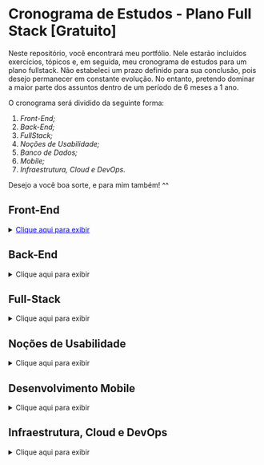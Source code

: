 # Cronograma de Estudos - Plano Full Stack [Gratuito] #
Neste repositório, você encontrará meu portfólio. Nele estarão incluídos exercícios, tópicos e, em seguida, meu cronograma de estudos para um plano fullstack. 
Não estabeleci um prazo definido para sua conclusão, pois desejo permanecer em constante evolução. 
No entanto, pretendo dominar a maior parte dos assuntos dentro de um período de 6 meses a 1 ano.

O cronograma será dividido da seguinte forma:

1. *Front-End;*
2. *Back-End;*
3. *FullStack;*
4. *Noções de Usabilidade;*
5. *Banco de Dados;*
6. *Mobile;*
7. *Infraestrutura, Cloud e DevOps.*


Desejo a você boa sorte, e para mim também! ^^

## Front-End ##
<details>
  <summary><span style="color: blue; text-decoration: underline;">Clique aqui para exibir</span></summary>
  
1. **HTML5**
   * Elementos do HTML5;
   * Semântica do HTML5;
   * Prática *(Exercícios)*;
   * Novos elementos e atributos do HTML5;
   * APIs do HTML5;
   * Acessibilidade em HTML5;
   * Multimídia em HTML5;
   * Desempenho e boas práticas;
   * Ferramentas e recursos adicionais.
2. **CSS**
   * O que é CSS?;
   * Como funciona o CSS?;
   * Como usar o CSS em uma página HTML?;
   * O que são imagens e os tipos da imagem?;
   * Como incluir uma imagem com a folha de estilo?;
   * Conceito de criação de estilos Operadores de estilo;
   * Flexbox;
   * CSSGrid;
   * Prática *(Exercícios)*;
   * Organizar uma página com CSS Flexbox *(Exercícios)*;
   * Criar cabeçalhos, rodapés e aplicar estilos com CSS *(Exercícios)*;
   * Tornar seu site responsivo para diferentes tamanhos de tela;
   * Identifique elementos e estilos através do Figma;
   * Pratique estilizações com CSS *(Exercícios)*.
3. **HTML + CSS**
   * Como funciona HTML e CSS junto?;
   * Como criar um código HTML semântico;
   * Estilização Básica de Formulários;
   * Estrutura e Layout de Páginas;
   * Como criar uma página HTML aplicando o CSS;
   * Desenvolvimento de uma landing page *(Exercícios)*;
   * Estilização de componentes reutilizáveis *(Exercícios)*;
   * Estrutura do site;
   * Geração do código HTML semântico;
   * Geração da folha de estilo;
   * Publicação do site estático em algum servidor na Nuvem;
   * Entenda a importância do HTML semântico e boas práticas de desenvolvimento;
   * Construa um site utilizando HTML e CSS *(Exercícios)*;
   * Aplique seus conhecimentos adquiridos até agora em um projeto real *(Exercícios)*;
   * Criando o site “Minha Loja” *(Exercícios)*.
4. **Lógica de Programação**
   * Introdução à lógica de programação;
   * Estruturas de controle;
   * Tipos de dados e variáveis;
   * Funções e modularização;
   * Exemplos Práticos de Estruturas de Controle *(Exercícios)*;
   * Funções e Modularização;
   * Algoritmos e Pseudocódigo;
   * Estruturas de Dados Avançadas *(Introdução)*;
   * Manipulação de Strings;
   * Manipulação de Arquivos;
   * Debugging e Testes.
6. **Git e GitHub**
   * Introdução ao Controle de Versão;
   * Fundamentos do Git;
   * Introdução ao GitHub;
   * Trabalhando com Repositórios no GitHub;
   * Colaboração e Workflow Git;
   * Integração Contínua e Deploy;
   * Crie um repositório para armazenar o código do projeto *(Exercícios)*;
   * Realize o deploy de um site através do Github Pages ou Vercel *(Exercícios)*;
   * Compartilhe o seu projeto com o mundo *(Exercícios)*;
7. **Bootstrap**
   * Introdução ao Bootstrap
   * O que é Bootstrap e por que usá-lo?;
   * Instalação e configuração do Bootstrap (via CDN e local);
   * Componentes do Bootstrap;
   * Sistema de Grid;
   * Tipografia;
   * Botões;
   * Navegação (Navbar, Breadcrumbs);
   * Cards;
   * Utilização de Utilitários do Bootstrap;
   * Cores, Espaçamentos, Bordas;
   * Personalização do Bootstrap;
   * Temas e variáveis CSS;
   * Customização com Sass;
   * Projetos Práticos com Bootstrap;
   * Criação de um site responsivo com Bootstrap *(Exercícios)*;
   * Desenvolvimento de um Dashboard *(Exercícios)*.
8. **JavaScript**
   * Introdução ao JavaScript;
   * O que é JavaScript e onde é utilizado?;
   * Sintaxe básica e estruturas de controle *(variáveis, operadores, condicionais, loops)*;
   * Manipulação do DOM;
   * Seleção de elementos *(getElementById, querySelector)*;
   * Manipulação de conteúdo e estilo *(innerText, innerHTML, classList)*;
   * Eventos em JavaScript;
   * Tipos de eventos *(click, submit, mouseover)*;
   * Adicionando e removendo event listeners;
   * Trabalhando com APIs e AJAX;
   * Introdução ao AJAX e Fetch API;
   * Consumo de APIs REST;
   * ES6 e Recursos Avançados;
   * Arrow functions, Promises, async/await;
   * Desestruturação de objetos e arrays;
   * Módulos em JavaScript;
   * Projetos Práticos com JavaScript;
   * Criação de uma galeria de imagens dinâmica *(Exercícios)*;
   * Desenvolvimento de um to-do list interativo *(Exercícios)*;
   * Aplicação de conceitos de API em um projeto real *(Exercícios)*.
9. **Prototipação, UX e UI**
   * Introdução à Prototipação;
   * Conceito e importância da prototipação;
   * Ferramentas de prototipação;
   * Figma, Adobe XD, Sketch;
   * Fundamentos de UX *(User Experience)*;
   * Princípios de design centrado no usuário;
   * Pesquisa e testes de usabilidade;
   * Fundamentos de UI *(User Interface)*;
   * Princípios de design visual;
   * Tipografia, cores, e layout;
   * Criação de wireframes e protótipos interativos;
   * Implementação de feedback de usuários;
   * Projetos Práticos de UX/UI;
   * Desenvolvimento de um protótipo completo *(Exercícios)*;
   * Implementação de um design UI/UX em um projeto real *(Exercícios).*
  
</details>

## Back-End ##
<details>
  <summary>Clique aqui para exibir</summary>
  
1. **Fundamentos de Programação Back-End**
   * Introdução ao Desenvolvimento Back-End;
   * Principais linguagens utilizadas (Python, Java, JavaScript (Node.js), etc.);
   * Configuração do ambiente de desenvolvimento;
2. **Linguagens de Programação**
   * __Node.JS__
      * *Introdução ao Node.js;*
      * *Módulos e NPM;*
      * *Criação de um servidor básico;*
      * *Manipulação de arquivos;*
      * *Eventos e Streams;*
      * *Trabalhando com bancos de dados (MongoDB);*
      * *Testes e Debugging;*
      * *Projetos Práticos (Exercícios).*
   * __Python__
      * *Introdução ao Python para Web;*
      * *Configuração do ambiente com virtualenv;*
      * *Flask vs Django;*
      * *Criação de um projeto básico em Flask;*
      * *Criação de um projeto básico em Django;*
      * *ORM (Object-Relational Mapping) com SQLAlchemy ou Django ORM;*
      * *Autenticação e Autorização;*
      * *Testes e Debugging;*
      * *Projetos Práticos (Exercícios).*
   * __Java__
      * *Introdução ao Java para Web;*
      * *Spring Boot;*
      * *Criação de um projeto básico com Spring Boot;*
      * *JPA (Java Persistence API);*
      * *Segurança com Spring Security;*
      * *Testes com JUnit;*
      * *Projetos Práticos (Exercícios).*
3. **Bancos de Dados**
   * __SQL__
      * *Introdução ao SQL;*
      * *Criação de Bancos de Dados e Tabelas;*
      * *CRUD (Create, Read, Update, Delete);*
      * *Joins, Subqueries e Transações;*
      * *Desempenho de Banco de Dados e Usabilidade;*
      * *Otimização de Consultas e Impacto na UX;*
      * *Índices e Otimização de Consultas;*
      * *Projetos Práticos (Exercícios).*
   * __NoSQL__
      * *Introdução ao NoSQL;*
      * *MongoDB;*
      * *Documentos, Coleções e CRUD;*
      * *Índices e Agregações;*
      * *Modelagem de Dados em NoSQL;*
      * *Projetos Práticos (Exercícios);*
4. **APIs e Serviços Web**
   * RESTful APIs;
   * Conceitos de REST;
   * *Criação de APIs RESTful;
   * Autenticação e Autorização (JWT, OAuth);
   * Documentação de APIs (Swagger);
   * Versionamento de APIs;
   * Projetos Práticos (Exercícios).
   * __GraphQL__
      * *Introdução ao GraphQL;*
      * *Criação de um servidor GraphQL;*
      * *Consultas, Mutations e Subscriptions;*
      * *Integração com Bancos de Dados;*
      * *Projetos Práticos (Exercícios).*
5. **DevOps e Integração Contínua**
   * Introdução ao DevOps;
   * Docker
   * Conceitos e Utilização;
   * Criação de Imagens e Containers;
   * Docker Compose;
   * Projetos Práticos (Exercícios);
   * __CI/CD__
      * *Conceitos de Integração e Entrega Contínua;*
      * *Ferramentas (Jenkins, GitHub Actions, GitLab CI);*
      * *Pipelines de Deploy;*
      * *Projetos Práticos (Exercícios).*

6. **Arquitetura de Software**
   * Padrões de Projeto (Design Patterns);
   * Arquitetura MVC (Model-View-Controller);
   * Arquitetura em Microserviços;
   * Mensageria (RabbitMQ, Kafka);
   * Projetos Práticos (Exercícios).
7. **Segurança**
   * Fundamentos de Segurança em Aplicações Web;
   * SSL/TLS;
      * *Certificados e Criptografia;*
   * OWASP
      * *Principais Vulnerabilidades;*
      * *Mitigação de Riscos;*
      * *Testes de Segurança;*
      * *Projetos Práticos (Exercícios);*
8. **Projetos Finais**
   * Desenvolvimento de um Projeto Completo (Aplicação Full-Stack);
   * Integração do Front-End com o Back-End;
   * Publicação da Aplicação na Nuvem (AWS, Heroku, Vercel);
   * Testes e Refinamentos Finais;
   * Apresentação do Projeto.

</details>

## Full-Stack ##
<details>
  <summary>Clique aqui para exibir</summary>
  
1. **Integração Front-End e Back-End**
   * Comunicação entre Front-End e Back-End;
     * *Requests HTTP;*
     * *AJAX e Fetch API;*
     * *WebSockets.*
   * Consumo de APIs no Front-End;
     * *Manipulação de dados recebidos do Back-End;*
     * *Exibição de dados em componentes Front-End.*
2. **Autenticação e Autorização**
   * Implementação de autenticação;
     * *Sessões e Cookies;*
     * *Tokens JWT;*
   * Autorização baseada em permissões;
   * Implementação de fluxos de autenticação (Login, Logout, Registro).
3. **Gerenciamento de Estado no Front-End**
   * Introdução ao Redux;
   * Context API;
   * Integração com Back-End;
   * Boas práticas de gerenciamento de estado.
4. **Ferramentas e Tecnologias de Build**
   * Webpack;
   * Babel;
   * Configuração de um projeto Full-Stack;
   * Automação de tarefas com Gulp/Grunt.
5. **Deploy e Infraestrutura**
   * Infraestrutura como código (IaC) com Terraform;
   * Configuração de servidores com Ansible;
   * Containers com Docker;
   * Orquestração de containers com Kubernetes;
   * Monitoramento e Logging (Prometheus, Grafana, ELK Stack).
6. **Boas Práticas de Desenvolvimento Full-Stack**
   * Testes end-to-end (Cypress, Selenium);
   * Testes de Integração;
   * Testes Unitários (Jest, Mocha);
   * Práticas de DevOps e CI/CD;
   * Análise de desempenho e otimização.
7. **Projetos Práticos Full-Stack**
   * Desenvolvimento de uma aplicação real integrada;
   * Aplicação de conceitos de CI/CD;
   * Deploy em ambiente de produção (AWS, Heroku, Vercel);
   * Implementação de autenticação e autorização completas;
   * Gerenciamento de estado avançado.
8. **Ferramentas e Tecnologias Emergentes**
   * JAMstack (JavaScript, APIs, Markup)
   * Static Site Generators (Gatsby, Next.js)
   * Serverless Architecture
   * Micro-frontend
9. **Projetos Finais e Apresentação**
   * Desenvolvimento de um projeto Full-Stack completo;
   * Integração de todas as partes Front-End e Back-End;
   * Publicação e apresentação do projeto;
   * Revisão de código e otimizações finais;
   * Preparação de documentação e guias de uso.

**Justificativa:**

* *Integração Front-End e Back-End:* Ensinará como conectar as duas partes de maneira eficiente.
* *Autenticação e Autorização:* Essencial para qualquer aplicação que necessite de segurança.
* *Gerenciamento de Estado no Front-End:* Importante para aplicações com dados dinâmicos.
* *Ferramentas e Tecnologias de Build:* Facilitam o processo de desenvolvimento e otimização.
* *Deploy e Infraestrutura:* Preparará para o deploy de aplicações em produção.
* *Boas Práticas de Desenvolvimento Full-Stack:* Garantem qualidade e manutenção do código.
* *Projetos Práticos:* Aplicação prática dos conhecimentos adquiridos.
* *Tecnologias Emergentes:* Mantém o desenvolvedor atualizado com as novas tendências do mercado.
* *Projetos Finais:* Consolidam todo o aprendizado em um projeto real.
</details>

## Noções de Usabilidade ##
<details>
  <summary>Clique aqui para exibir</summary>

1. **Princípios de Usabilidade**
   * O que é usabilidade?;
   * Por que a usabilidade é crucial para o sucesso de um produto?;
   * Heurísticas de Usabilidade
     * *Princípios de Jakob Nielsen;*
     * *Exemplos práticos de aplicação.*
2. **Acessibilidade**
   * Fundamentos de Acessibilidade Web;
     * *Importância da acessibilidade;*
     * *Principais leis e normas (WCAG);*
   * Práticas de Acessibilidade;
     * *Uso de ARIA (Accessible Rich Internet Applications);*
     * *Ferramentas para testar acessibilidade;*
3. **Design Centrado no Usuário (UCD)**
   * Processo de Design Centrado no Usuário;
     * *Etapas do UCD (Pesquisa, Design, Prototipação, Teste);*
   * Métodos de Pesquisa com Usuários;
     * *Entrevistas, questionários, grupos focais;*
   * Personas e Cenários
     * *Criação e uso de personas*;
     * *Desenvolvimento de cenários de uso*;
4. **Arquitetura da Informação**
   * Estrutura e Organização de Conteúdo;
     * *Hierarquia da informação;*
     * *Mapas de site e wireframes;*
   * Navegação e Rotulagem;
     * *Boas práticas de navegação;*
     * *Criação de rótulos intuitivos;*
5. **Design de Interação**
   * Padrões de Design de Interação
     * *Componentes de interface comuns;*
     * *Padrões de navegação e feedback do usuário;*
   * Protótipos Interativos
     * *Ferramentas para criação de protótipos (Figma, Sketch);*
     * *Teste de protótipos com usuários;*
6. **Avaliação e Teste de Usabilidade**
   * Métodos de Avaliação
     * *Testes de usabilidade;*
     * *Análise heurística;*
   * Ferramentas para Teste de Usabilidade
     * *Software e ferramentas online;*
   * Interpretação de Resultados
     * *Análise de dados e feedback de usuários;*
     * *Implementação de melhorias;*
    
**Justificativa:**

_Especialização e Profundidade:_ Embora aspectos de usabilidade sejam abordados nas seções de Front-End, Back-End e Full-Stack, um módulo dedicado pode garantir uma compreensão mais profunda e especializada, abordando nuances que podem ser perdidas em uma abordagem mais geral.

_Enfoque no Usuário:_ Noções de usabilidade são fundamentais para criar interfaces eficazes e agradáveis para os usuários finais. A ênfase explícita nessas noções ajuda a garantir que os desenvolvedores não apenas dominem a tecnologia, mas também foquem nas necessidades e experiências dos usuários.

_Complemento de Competências:_ Muitos desenvolvedores dominam as tecnologias e ferramentas, mas podem carecer de uma compreensão sólida de como essas tecnologias impactam a experiência do usuário. Um módulo de usabilidade preencheria essa lacuna, promovendo uma formação mais holística e equilibrada.

_Normas e Acessibilidade:_ A acessibilidade é uma parte crucial da usabilidade que pode ser negligenciada. Incluir uma seção dedicada garante que os desenvolvedores estejam cientes das melhores práticas e obrigações legais, criando produtos inclusivos e acessíveis.
</details>     
 
## Desenvolvimento Mobile ##
<details>
  <summary>Clique aqui para exibir</summary>
  
1. **Fundamentos do Desenvolvimento Mobile**
   * Introdução ao Desenvolvimento Mobile;
   * Diferenças entre Desenvolvimento Nativo, Híbrido e Cross-Platform;
   * Configuração do Ambiente de Desenvolvimento (Android Studio, Xcode, Visual Studio Code).
2. **Desenvolvimento Nativo para Android**
   * Introdução ao Android e Arquitetura;
   * Linguagem Kotlin: Fundamentos e Sintaxe;
   * Criação de Interfaces com XML;
   * Ciclo de Vida de Atividades e Fragmentos;
   * Intents e Navegação;
   * Gerenciamento de Recursos (strings, cores, dimensões);
   * Persistência de Dados com SQLite e Room;
   * Comunicação com APIs (Retrofit, Volley);
   * Testes Unitários e de UI (JUnit, Espresso);
   * Publicação na Google Play Store.
3. **Desenvolvimento Nativo para iOS**
   * Introdução ao iOS e Arquitetura
   * Linguagem Swift: Fundamentos e Sintaxe
   * Criação de Interfaces com Storyboards e SwiftUI
   * Ciclo de Vida de ViewControllers
   * Navegação e Segues
   * Gerenciamento de Recursos (strings, cores, dimensões)
   * Persistência de Dados com Core Data e UserDefaults
   * Comunicação com APIs (URLSession, Alamofire)
   * Testes Unitários e de UI (XCTest)
   * Publicação na App Store
4. **Desenvolvimento Cross-Platform**
   * Introdução ao Desenvolvimento Cross-Platform;
   * Ferramentas e Frameworks (Flutter, React Native);
   * Princípios do Flutter;
     * *Dart: Fundamentos e Sintaxe;*
     * *Widgets: Stateful e Stateless;*
     * *Navegação e Rotas;*
     * *Comunicação com APIs;*
     * *Persistência de Dados (SQLite, SharedPreferences);*
     * *Testes (Unitários e de Widget);*
     * *Publicação para Android e iOS.*
   * Princípios do React Native
     * *JavaScript e JSX: Fundamentos e Sintaxe;*
     * *Componentes: Stateful e Stateless;*
     * *Navegação (React Navigation);*
     * *Comunicação com APIs (Fetch, Axios);*
     * *Persistência de Dados (AsyncStorage, Realm);*
     * *Testes (Jest, Enzyme);*
     * *Publicação para Android e iOS.*
5. **Design e Usabilidade Mobile**
   * Princípios de Design Mobile;
   * Design Responsivo e Adaptativo;
   * Padrões de Interação e UI para Android e iOS;
   * Ferramentas de Prototipação (Figma, Adobe XD);
   * Acessibilidade em Aplicativos Mobile.
6. **Performance e Otimização**
   * Técnicas de Otimização de Performance;
   * Análise de Performance e Monitoramento (Android Profiler, Instruments);
   * Melhores Práticas de Código e Estrutura de Projetos.
7. **Segurança Mobile**
   * Fundamentos de Segurança em Aplicativos Mobile;
   * Armazenamento Seguro de Dados;
   * Comunicação Segura com APIs;
   * Proteção contra Vulnerabilidades Comuns (OWASP Mobile Top 10);
   * Implementação de Autenticação e Autorização Seguras.
8. **Integração com Serviços e APIs**
   * Push Notifications (Firebase, APNs);
   * Integração com Serviços de Terceiros (Google Maps, Payment Gateways);
   * Uso de Serviços em Tempo Real (WebSockets, Firebase Realtime Database).
9. **Projetos Práticos**
   * Desenvolvimento de um Aplicativo Completo;
   * Integração de Funcionalidades Avançadas;
   * Testes e Refinamentos Finais;
   * Publicação e Distribuição do Aplicativo;
   * Apresentação e Demonstração do Projeto.
</details>

## Infraestrutura, Cloud e DevOps ##
<details>
  <summary>Clique aqui para exibir</summary>
  
1. **Fundamentos de Infraestrutura e Cloud**
   * Introdução à Infraestrutura de TI;
   * Diferença entre Infraestrutura Física e Virtual;
   * Fundamentos de Computação em Nuvem;
     * *Modelos de Serviço (IaaS, PaaS, SaaS);*
     * *Modelos de Implantação (Pública, Privada, Híbrida).*
2. **Computação em Nuvem**
   * AWS
     * *Fundamentos do AWS;*
     * *Principais Serviços (EC2, S3, RDS, Lambda);*
     * *Configuração de Ambientes de Desenvolvimento e Produção;*
     * *Práticas de Segurança na AWS.*
   * Azure
     * *Introdução ao Azure;*
     * *Principais Serviços (VMs, Blob Storage, SQL Database, Azure Functions);*
     * *Configuração e Gerenciamento de Recursos no Azure;*
     * *Segurança e Conformidade no Azure.*
   * Google Cloud
     * *Fundamentos do Google Cloud Platform (GCP);*
     * *Principais Serviços (Compute Engine, Cloud Storage, Cloud SQL, Cloud Functions);*
     * *Gerenciamento de Recursos e Configuração de Ambientes;*
     * *Práticas de Segurança no GCP.*
3. **DevOps e Integração Contínua**
   * Conceitos de DevOps;
   * Introdução ao DevOps e sua importância;
   * Cultura e Práticas de DevOps
   * CI/CD;
   * Fundamentos de Integração e Entrega Contínua;
   * Ferramentas (Jenkins, GitHub Actions, GitLab CI);
   * Configuração e Automação de Pipelines CI/CD;
   * Práticas de Deploy Contínuo.
   * Monitoramento e Logging;
   * Introdução ao Monitoramento de Sistemas;
   * Ferramentas de Monitoramento (Prometheus, Grafana);
   * Logging Centralizado (ELK Stack);
   * Análise de Logs e Alertas.
4. **Contêineres e Orquestração**
   * Docker
   * Conceitos Básicos e Utilização do Docker;
   * Criação e Gerenciamento de Imagens e Containers;
   * Docker Compose para Definição de Aplicações Multi-Container;
   * Kubernetes
   * Introdução ao Kubernetes e sua Arquitetura;
   * Configuração de Clusters Kubernetes;
   * Gerenciamento de Deployments, Services e Pods;
   * Práticas de Escalabilidade e Auto-Scaling.
5. **Infraestrutura como Código (IaC)**
   * Terraform
   * Fundamentos do Terraform;
   * Definição de Infraestrutura como Código;
   * Gerenciamento e Aplicação de Configurações.
   * Ansible
   * Introdução ao Ansible;
   * Automação de Configuração e Gerenciamento de Servidores;
   * Playbooks e Inventários.
6. **Segurança em DevOps e Cloud**
   * Fundamentos de Segurança em DevOps;
   * Práticas de Segurança em Ambientes de Nuvem;
   * Gerenciamento de Identidade e Acesso (IAM);
   * Implementação de Políticas de Segurança e Conformidade.
</details>


